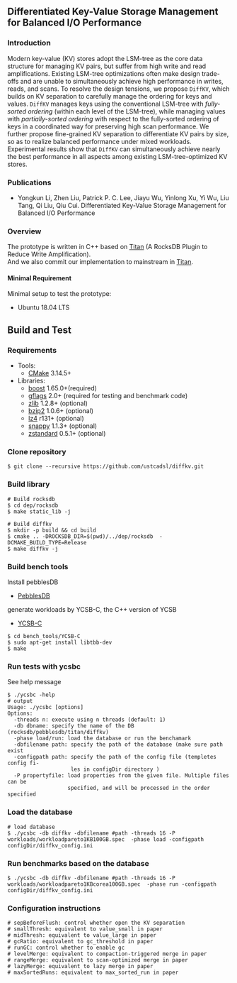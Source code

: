 ## Differentiated Key-Value Storage Management for Balanced I/O Performance
### Introduction
Modern key-value (KV) stores adopt the LSM-tree as the core data structure
for managing KV pairs, but suffer from high write and read amplifications.
Existing LSM-tree optimizations often make design trade-offs and are unable to
simultaneously achieve high performance in writes, reads, and scans.  To
resolve the design tensions, we propose `DiffKV`, which builds on KV
separation to carefully manage the ordering for keys and values.  `DiffKV`
manages keys using the conventional LSM-tree with *fully-sorted ordering*
(within each level of the LSM-tree), while managing values with 
*partially-sorted ordering* with respect to the fully-sorted ordering of keys
in a coordinated way for preserving high scan performance.  We further propose
fine-grained KV separation to differentiate KV pairs by size, so as to realize
balanced performance under mixed workloads. Experimental results show that
`DiffKV` can simultaneously achieve nearly the best performance in all aspects 
among existing LSM-tree-optimized KV stores.

### Publications
* Yongkun Li, Zhen Liu, Patrick P. C. Lee, Jiayu Wu, Yinlong Xu, Yi Wu, Liu Tang, Qi Liu, Qiu Cui. Differentiated Key-Value Storage Management for Balanced I/O Performance

### Overview
The prototype is written in C++ based on [Titan](https://github.com/tikv/titan) (A RocksDB Plugin to Reduce Write Amplification).  
And we also commit our implementation to mainstream in [Titan](https://docs.pingcap.com/tidb/stable/titan-overview).

#### Minimal Requirement
Minimal setup to test the prototype:
* Ubuntu 18.04 LTS


## Build and Test
### Requirements
* Tools:
    * [CMake](https://cmake.org/download/) 3.14.5+
* Libraries:
    * [boost](https://www.boost.org/users/download/) 1.65.0+(required)
    * [gflags](https://gflags.github.io/gflags/) 2.0+ (required for testing and benchmark code)
    * [zlib](http://www.zlib.net/) 1.2.8+ (optional)
    * [bzip2](http://www.bzip.org/) 1.0.6+ (optional)
    * [lz4](https://github.com/lz4/lz4) r131+ (optional)
    * [snappy](http://google.github.io/snappy/) 1.1.3+ (optional)
    * [zstandard](http://www.zstd.net) 0.5.1+ (optional)
### Clone repository
```
$ git clone --recursive https://github.com/ustcadsl/diffkv.git
```
### Build library
```
# Build rocksdb
$ cd dep/rocksdb
$ make static_lib -j

# Build diffkv
$ mkdir -p build && cd build
$ cmake .. -DROCKSDB_DIR=$(pwd)/../dep/rocksdb  -DCMAKE_BUILD_TYPE=Release 
$ make diffkv -j
```


### Build bench tools
Install pebblesDB
* [PebblesDB](https://github.com/utsaslab/pebblesdb)

generate workloads by YCSB-C, the C++ version of YCSB
* [YCSB-C](https://github.com/basicthinker/YCSB-C)  

```
$ cd bench_tools/YCSB-C
$ sudo apt-get install libtbb-dev
$ make 
```
### Run tests with ycsbc
See help message
```
$ ./ycsbc -help
# output
Usage: ./ycsbc [options]
Options:
  -threads n: execute using n threads (default: 1)
  -db dbname: specify the name of the DB (rocksdb/pebblesdb/titan/diffkv)
  -phase load/run: load the database or run the benchamark
  -dbfilename path: specify the path of the database (make sure path exist
  -configpath path: specify the path of the config file (templetes config fi-
                    les in configDir directory )
  -P propertyfile: load properties from the given file. Multiple files can be
                   specified, and will be processed in the order specified
```
### Load the database
```
# load database
$ ./ycsbc -db diffkv -dbfilename #path -threads 16 -P workloads/workloadpareto1KB100GB.spec  -phase load -configpath configDir/diffkv_config.ini
```
### Run benchmarks based on the database
```
$ ./ycsbc -db diffkv -dbfilename #path -threads 16 -P workloads/workloadpareto1KBcorea100GB.spec  -phase run -configpath configDir/diffkv_config.ini

```
### Configuration instructions
```
# sepBeforeFlush: control whether open the KV separation
# smallThresh: equivalent to value_small in paper
# midThresh: equivalent to value_large in paper
# gcRatio: equivalent to gc_threshold in paper
# runGC: control whether to enable gc
# levelMerge: equivalent to compaction-triggered merge in paper
# rangeMerge: equivalent to scan-optimized merge in paper
# lazyMerge: equivalent to lazy merge in paper
# maxSortedRuns: equivalent to max_sorted_run in paper

```
